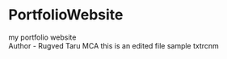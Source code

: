 # PortfolioWebsite
my portfolio website
<br>
Author - Rugved Taru MCA
this is an edited file
sample txtrcnm
